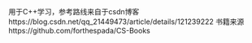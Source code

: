 
用于C++学习，参考路线来自于csdn博客https://blog.csdn.net/qq_21449473/article/details/121239222
书籍来源https://github.com/forthespada/CS-Books
